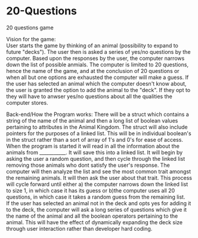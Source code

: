 # 20-Questions
20 questions game


Vision for the game:  
User starts the game by thinking of an animal (possibility to expand to future "decks").  The user then is asked a series of yes/no questions by the computer.  Based upon the responses by the user, the computer narrows down the list of possible anmials.  The computer is limited to 20 questions, hence the name of the game, and at the conclusion of 20 questions or when all but one options are exhausted the computer will make a guess.  If the user has selected an animal which the computer doesn't know about, the user is granted the option to add the animal to the "deck".  If they opt to they will have to anwser yes/no questions about all the qualities the computer stores. 


Back-end/How the Program works:
There will be a struct which contains a string of the name of the animal and then a long list of boolean values pertaining to attributes in the Animal Kingdom.  The struct will also include pointers for the purposes of a linked list.  This will be in individual boolean's in the struct rather than a sort of array of 1's and 0's for ease of access.  When the program is started it will read in all the information about the animals from ___________.  It will save this into a linked list. It will begin by asking the user a random question, and then cycle through the linked list removing those animals who dont satisfy the user's response.  The computer will then analyze the list and see the most common trait amongst the remaining animals.  It will then ask the user about that trait.  This process will cycle forward until either a) the computer narrows down the linked list to size 1, in which case it has its guess or b)the computer uses all 20 questions, in which case it takes a random guess from the remaining list.  
If the user has selected an animal not in the deck and opts yes for adding it to the deck, the computer will ask a long series of questions which give it the name of the animal and all the boolean operators pertaining to the animal.  This will have the effect of dynamically expanding the deck size through user interaction rather than developer hard coding.
